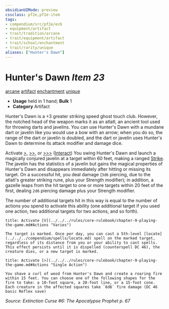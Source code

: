 ```yaml
---
obsidianUIMode: preview
cssclass: pf2e,pf2e-item
tags:
- compendium/src/pf2e/ec6
- equipment/artifact
- trait/tradition/arcane
- trait/equipment/artifact
- trait/school/enchantment
- trait/rarity/unique
aliases: ["Hunter's Dawn"]
---
```

# Hunter's Dawn *Item 23*  
[arcane](arcane.md)  [artifact](artifact-gmg.md)  [enchantment](enchantment.md)  [unique](unique.md)  

- **Usage** held in 1 hand; **Bulk** 1
- **Category** Artifact

Hunter's Dawn is a +3 greater striking speed ghost touch club. However, the notched head of the weapon marks it as an atlatl, an ancient tool used for throwing darts and javelins. You can use Hunter's Dawn with a mundane dart or javelin like you would use a bow with an arrow; when you do so, the range of the dart or javelin is doubled, and the dart or javelin uses Hunter's Dawn to determine its attack modifier and damage dice.

Activate [>](chapter-9-playing-the-game.md#Actions "Single Action"), [>>](chapter-9-playing-the-game.md#Actions "Two-Action"), or [>>>](chapter-9-playing-the-game.md#Actions "Three-Action") ([Interact](interact.md)) You swing Hunter's Dawn and launch a magically conjured javelin at a target within 60 feet, making a ranged [Strike](strike.md). The javelin has the statistics of a javelin but gains the magical properties of Hunter's Dawn and disappears immediately after hitting or missing its target. On a successful hit, you deal damage (`3d6` piercing, due to the atlatl's greater striking rune, plus your Strength modifier); in addition, a gazelle leaps from the hit target to one or more targets within 20 feet of the first, dealing `2d6` piercing damage plus your Strength modifier.

The number of additional targets hit in this way is equal to the number of actions you spend to activate this ability (one additional target if you used one action, two additional targets for two actions, and so forth).

```ad-embed-ability
title: Activate [V](../../../rules/core-rulebook/chapter-9-playing-the-game.md#Actions "Varies")

The target is marked. Once per day, you can cast a 5th-level [locate](../../../compendium/spells/locate.md) spell on the marked target, regardless of its distance from you or your ability to cast spells. This effect persists until it is dispelled (counterspell DC 46), the creature dies, or a new target is marked.
```

```ad-embed-ability
title: Activate [>](../../../rules/core-rulebook/chapter-9-playing-the-game.md#Actions "Single Action")

You shave a curl of wood from Hunter's Dawn and create a roaring fire within 15 feet. You can choose one of the following shapes for the fire to take: a 10-foot square, a 20-foot line, or a 15-foot cone. Each creature in the affected squares take `6d6` fire damage (DC 46 basic Reflex save)
```

*Source: Extinction Curse #6: The Apocalypse Prophet p. 67*
